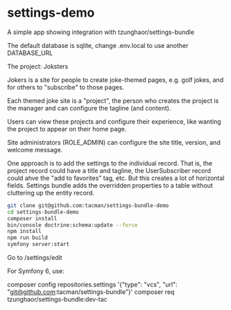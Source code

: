 # settings-demo
A simple app showing integration with tzunghaor/settings-bundle

The default database is sqlite, change .env.local to use another DATABASE_URL

The project: Joksters

Jokers is a site for people to create joke-themed pages, e.g. golf jokes, and for others to "subscribe" to those pages.

Each themed joke site is a "project", the person who creates the project is the manager and can configure the tagline (and content).

Users can view these projects and configure their experience, like wanting the project to appear on their home page.

Site administrators (ROLE_ADMIN) can configure the site title, version, and welcome message.

One approach is to add the settings to the individual record.  That is, the project record could have a title and tagline, the UserSubscriber record could ahve the "add to favorites" tag, etc.  But this creates a lot of horizontal fields.  Settings bundle adds the overridden properties to a table without cluttering up the entity record.

```bash
git clone git@github.com:tacman/settings-bundle-demo
cd settings-bundle-demo
composer install
bin/console doctrine:schema:update --force
npm install
npm run build
symfony server:start
```

Go to /settings/edit

For Symfony 6, use:

composer config repositories.settings '{"type": "vcs", "url": "git@github.com:tacman/settings-bundle"}'
composer req tzunghaor/settings-bundle:dev-tac
